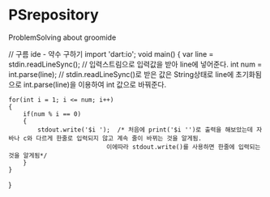 # PSrepository
ProblemSolving about groomide

// 구름 ide - 약수 구하기
import 'dart:io';
void main() {
	var line = stdin.readLineSync();  // 입력스트림으로 입력값을 받아 line에 넣어준다.
	int num = int.parse(line);  // stdin.readLineSync()로 받은 값은 String상태로 line에 초기화됨으로 int.parse(line)을 이용하여 int 값으로 바꿔준다.
	
	for(int i = 1; i <= num; i++)
	{
		if(num % i == 0)
		{
			stdout.write('$i ');  /* 처음에 print('$i '')로 출력을 해보았는데 자바나 c와 다르게 한줄로 입력되지 않고 계속 줄이 바뀌는 것을 알게됨. 
                               이에따라 stdout.write()를 사용하면 한줄에 입력되는 것을 알게됨*/
		}
	}
}
